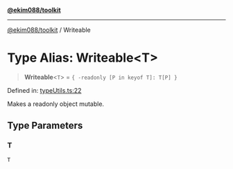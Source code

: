 [**@ekim088/toolkit**](../README.md)

---

[@ekim088/toolkit](../README.md) / Writeable

# Type Alias: Writeable\<T\>

> **Writeable**\<`T`\> = `{ -readonly [P in keyof T]: T[P] }`

Defined in: [typeUtils.ts:22](https://github.com/ekim088/toolkit/blob/main/src/typeUtils.ts#L22)

Makes a readonly object mutable.

## Type Parameters

### T

`T`
